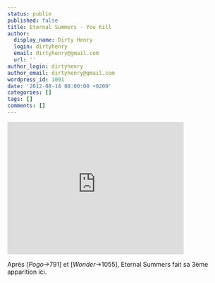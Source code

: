 ```yaml
---
status: publie
published: false
title: Eternal Summers - You Kill
author:
  display_name: Dirty Henry
  login: dirtyhenry
  email: dirtyhenry@gmail.com
  url: ''
author_login: dirtyhenry
author_email: dirtyhenry@gmail.com
wordpress_id: 1091
date: '2012-08-14 08:00:00 +0200'
categories: []
tags: []
comments: []
---
```

<iframe src="http://player.vimeo.com/video/47257945" width="400" height="300" frameborder="0" webkitAllowFullScreen mozallowfullscreen allowFullScreen></iframe>

Après [*Pogo*->791] et [*Wonder*->1055], Eternal Summers fait sa 3ème apparition ici.
